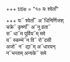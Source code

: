 +++
title = "१० यः श्वेताँ"

+++
यः᳓ श्वेताँ᳓ अ᳓धिनिर्णिजश्  
चक्रे᳓ कृष्णाँ᳓ अ᳓नु व्रता᳓  
स᳓ धा᳓म पूर्विय᳓म् ममे  
य᳓ स्कम्भे᳓न वि᳓ रो᳓दसी  
अजो᳓ न᳓ द्या᳓म् अ᳓धारयन्  
न᳓भन्ताम् अन्यके᳓ समे